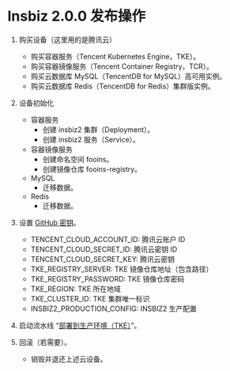 # Insbiz 2.0.0 发布操作

1. 购买设备（这里用的是腾讯云）

   - 购买容器服务（Tencent Kubernetes Engine，TKE）。
   - 购买容器镜像服务（Tencent Container Registry，TCR）。
   - 购买云数据库 MySQL（TencentDB for MySQL）高可用实例。
   - 购买云数据库 Redis（TencentDB for Redis）集群版实例。

2. 设备初始化

   - 容器服务
     - 创建 insbiz2 集群（Deployment）。
     - 创建 insbiz2 服务（Service）。
   - 容器镜像服务
     - 创建命名空间 fooins。
     - 创建镜像仓库 fooins-registry。
   - MySQL
     - 迁移数据。
   - Redis
     - 迁移数据。

3. 设置 [GitHub 密钥](https://github.com/organizations/fooins/settings/secrets/actions)。

   - TENCENT_CLOUD_ACCOUNT_ID: 腾讯云账户 ID
   - TENCENT_CLOUD_SECRET_ID: 腾讯云密钥 ID
   - TENCENT_CLOUD_SECRET_KEY: 腾讯云密钥
   - TKE_REGISTRY_SERVER: TKE 镜像仓库地址（包含路径）
   - TKE_REGISTRY_PASSWORD: TKE 镜像仓库密码
   - TKE_REGION: TKE 所在地域
   - TKE_CLUSTER_ID: TKE 集群唯一标识
   - INSBIZ2_PRODUCTION_CONFIG: INSBIZ2 生产配置

4. 启动流水线 “[部署到生产环境（TKE）](https://github.com/fooins/insbiz2/actions/workflows/deploy-to-prod-tke.yaml)”。

5. 回滚（若需要）。

   - 销毁并退还上述云设备。
